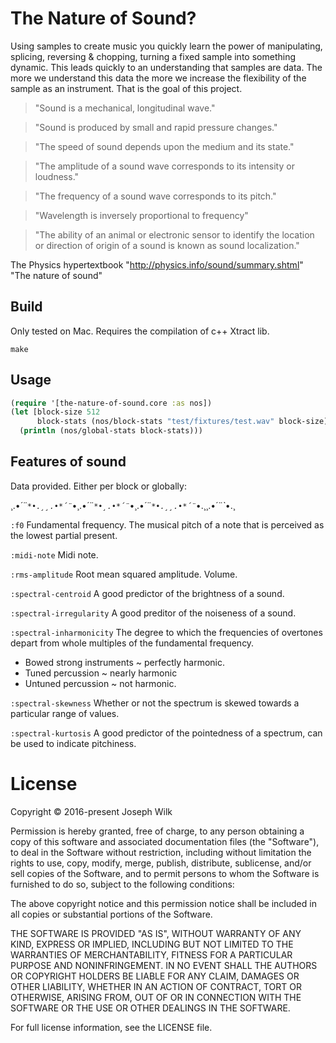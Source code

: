 # The Nature of Sound?

Using samples to create music you quickly learn the power of manipulating, splicing, reversing & chopping, turning a fixed sample into something dynamic. This leads quickly to an understanding that samples are data. The more we understand this data the more we increase the flexibility of the sample as an instrument. That is the goal of this project. 

>"Sound is a mechanical, longitudinal wave."

>"Sound is produced by small and rapid pressure changes."

>"The speed of sound depends upon the medium and its state."

>"The amplitude of a sound wave corresponds to its intensity or loudness."

>"The frequency of a sound wave corresponds to its pitch."

>"Wavelength is inversely proportional to frequency"

>"The ability of an animal or electronic sensor to identify the location or direction of origin of a sound is known as sound localization."

The Physics hypertextbook "http://physics.info/sound/summary.shtml" "The nature of sound"

## Build

Only tested on Mac. Requires the compilation of c++ Xtract lib.

```
make
```

## Usage

```clojure
(require '[the-nature-of-sound.core :as nos])
(let [block-size 512
      block-stats (nos/block-stats "test/fixtures/test.wav" block-size)]
  (println (nos/global-stats block-stats)))
```

## Features of sound

Data provided. Either per block or globally:

¸.•*´¨`*•.¸¸.•*´¨`*•¸.•*´¨`*•¸.•*´¨`*•¸.•*´¨`*•.¸¸.•*´¨`*•.¸¸.•*´¨`*•.¸


`:f0`
Fundamental frequency. The musical pitch of a note that is perceived as the lowest partial present.

`:midi-note`
Midi note.

`:rms-amplitude`
Root mean squared amplitude. Volume.

`:spectral-centroid`
A good predictor of the brightness of a sound.

`:spectral-irregularity`
A good preditor of the noiseness of a sound.

`:spectral-inharmonicity`
The degree to which the frequencies of overtones depart from whole multiples of the fundamental frequency. 
* Bowed strong instruments ~ perfectly harmonic.
* Tuned percussion ~ nearly harmonic
* Untuned percussion ~ not harmonic.

`:spectral-skewness`
Whether or not the spectrum is skewed towards a particular range of values.

`:spectral-kurtosis`
A good predictor of the pointedness of a spectrum, can be used to indicate pitchiness.

# License

Copyright © 2016-present Joseph Wilk

Permission is hereby granted, free of charge, to any person obtaining a copy of this software and associated documentation files (the "Software"), to deal in the Software without restriction, including without limitation the rights to use, copy, modify, merge, publish, distribute, sublicense, and/or sell copies of the Software, and to permit persons to whom the Software is furnished to do so, subject to the following conditions:

The above copyright notice and this permission notice shall be included in all copies or substantial portions of the Software.

THE SOFTWARE IS PROVIDED "AS IS", WITHOUT WARRANTY OF ANY KIND, EXPRESS OR IMPLIED, INCLUDING BUT NOT LIMITED TO THE WARRANTIES OF MERCHANTABILITY, FITNESS FOR A PARTICULAR PURPOSE AND NONINFRINGEMENT. IN NO EVENT SHALL THE AUTHORS OR COPYRIGHT HOLDERS BE LIABLE FOR ANY CLAIM, DAMAGES OR OTHER LIABILITY, WHETHER IN AN ACTION OF CONTRACT, TORT OR OTHERWISE, ARISING FROM, OUT OF OR IN CONNECTION WITH THE SOFTWARE OR THE USE OR OTHER DEALINGS IN THE SOFTWARE.

For full license information, see the LICENSE file.
